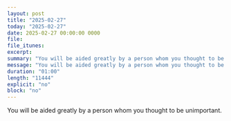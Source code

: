 ```yaml
---
layout: post
title: "2025-02-27"
today: "2025-02-27"
date: 2025-02-27 00:00:00 0000
file:
file_itunes:
excerpt:
summary: "You will be aided greatly by a person whom you thought to be unimportant."
message: "You will be aided greatly by a person whom you thought to be unimportant."
duration: "01:00"
length: "11444"
explicit: "no"
block: "no"
---
```

You will be aided greatly by a person whom you thought to be unimportant.

